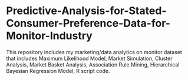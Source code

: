 # Predictive-Analysis-for-Stated-Consumer-Preference-Data-for-Monitor-Industry
This repository includes my marketing/data analytics on monitor dataset that includes Maximum Likelihood Model, Market Simulation, Cluster Analysis, Market Basket Analysis, Association Rule Mining, Hierarchical Bayesian Regression Model, R script code.
